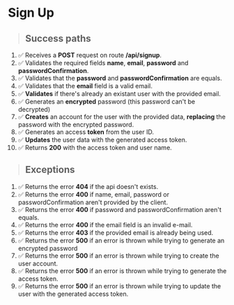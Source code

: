 # Sign Up

> ## Success paths

1. ✅ Receives a **POST** request on route **/api/signup**.
2. ✅ Validates the required fields **name**, **email**, **password** and **passwordConfirmation**.
3. ✅ Validates that the **password** and **passwordConfirmation** are equals.
4. ✅ Validates that the **email** field is a valid email.
5. ✅ **Validates** if there's already an existant user with the provided email.
6. ✅ Generates an **encrypted** password (this password can't be decrypted)
7. ✅ **Creates** an account for the user with the provided data, **replacing** the password with the encrypted password.
8. ✅ Generates an access **token** from the user ID.
9. ✅ **Updates** the user data with the generated access token.
10. ✅ Returns **200** with the access token and user name.

> ## Exceptions

1. ✅ Returns the error **404** if the api doesn't exists.
2. ✅ Returns the error **400** if name, email, password or passwordConfirmation aren't provided by the client.
3. ✅ Returns the error **400** if password and passwordConfirmation aren't equals.
4. ✅ Returns the error **400** if the email field is an invalid e-mail.
5. ✅ Returns the error **403** if the provided email is already being used.
6. ✅ Returns the error **500** if an error is thrown while trying to generate an encrypted password
7. ✅ Returns the error **500** if an error is thrown while trying to create the user account.
8. ✅ Returns the error **500** if an error is thrown while trying to generate the access token.
9. ✅ Returns the error **500** if an error is thrown while trying to update the user with the generated access token.